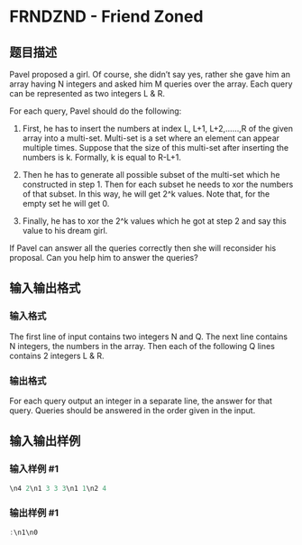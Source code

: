 # FRNDZND - Friend Zoned

## 题目描述

Pavel proposed a girl. Of course, she didn’t say yes, rather she gave him an array having N integers and asked him M queries over the array. Each query can be represented as two integers L & R.

For each query, Pavel should do the following:

1. First, he has to insert the numbers at index L, L+1, L+2,……,R of the given array into a multi-set. Multi-set is a set where an element can appear multiple times. Suppose that the size of this multi-set after inserting the numbers is k. Formally, k is equal to R-L+1.

2. Then he has to generate all possible subset of the multi-set which he constructed in step 1. Then for each subset he needs to xor the numbers of that subset. In this way, he will get 2^k values. Note that, for the empty set he will get 0.

3. Finally, he has to xor the 2^k values which he got at step 2 and say this value to his dream girl.

If Pavel can answer all the queries correctly then she will reconsider his proposal. Can you help him to answer the queries?

## 输入输出格式

### 输入格式

The first line of input contains two integers N and Q. The next line contains N integers, the numbers in the array. Then each of the following Q lines contains 2 integers L & R.

### 输出格式

For each query output an integer in a separate line, the answer for that query. Queries should be answered in the order given in the input.

## 输入输出样例

### 输入样例 #1

```cpp
\n4 2\n1 3 3 3\n1 1\n2 4
```


### 输出样例 #1

```cpp
:\n1\n0
```


